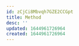 ```yaml
---
id: zCjCi8Mbvqh7GZE2CCGpt
title: Method
desc: ''
updated: 1644961726964
created: 1644961726964
---
```


